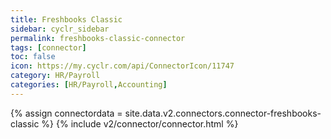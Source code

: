 ```yaml
---
title: Freshbooks Classic
sidebar: cyclr_sidebar
permalink: freshbooks-classic-connector
tags: [connector]
toc: false
icon: https://my.cyclr.com/api/ConnectorIcon/11747
category: HR/Payroll
categories: [HR/Payroll,Accounting]
---
```

{% assign connectordata = site.data.v2.connectors.connector-freshbooks-classic %}
{% include v2/connector/connector.html %}	